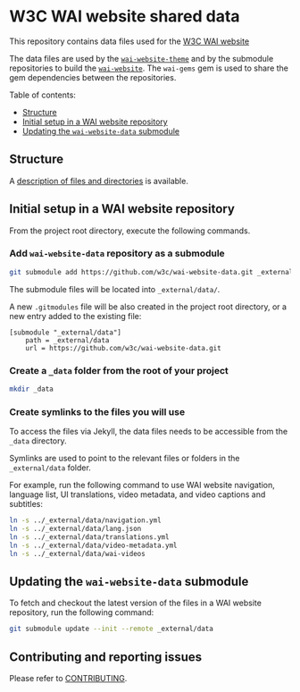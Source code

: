 # W3C WAI website shared data

This repository contains data files used for the [W3C WAI website](https://www.w3.org/WAI)

The data files are used by the [`wai-website-theme`](https://github.com/w3c/wai-website-theme) and by the submodule repositories to build the [`wai-website`](https://github.com/w3c/wai-website). The `wai-gems` gem is used to share the gem dependencies between the repositories.

Table of contents:
- [Structure](#structure)
- [Initial setup in a WAI website repository](#initial-setup-in-a-wai-website-repository)
- [Updating the `wai-website-data` submodule](#updating-the-wai-website-data-submodule)

## Structure

A [description of files and directories](structure.md) is available.

## Initial setup in a WAI website repository

From the project root directory, execute the following commands.

### Add `wai-website-data` repository as a submodule

```bash
git submodule add https://github.com/w3c/wai-website-data.git _external/data
```

The submodule files will be located into `_external/data/`.

A new `.gitmodules` file will be also created in the project root directory, or a new entry added to the existing file:

```
[submodule "_external/data"]
    path = _external/data
    url = https://github.com/w3c/wai-website-data.git
```

### Create a `_data` folder from the root of your project

```bash
mkdir _data
```

### Create symlinks to the files you will use

To access the files via Jekyll, the data files needs to be accessible from the `_data` directory.

Symlinks are used to point to the relevant files or folders in the `_external/data` folder.

For example, run the following command to use WAI website navigation, language list, UI translations, video metadata, and video captions and subtitles:

```bash
ln -s ../_external/data/navigation.yml
ln -s ../_external/data/lang.json
ln -s ../_external/data/translations.yml
ln -s ../_external/data/video-metadata.yml
ln -s ../_external/data/wai-videos
```

## Updating the `wai-website-data` submodule

To fetch and checkout the latest version of the files in a WAI website repository, run the following command:

```bash
git submodule update --init --remote _external/data
```

## Contributing and reporting issues

Please refer to [CONTRIBUTING](CONTRIBUTING).